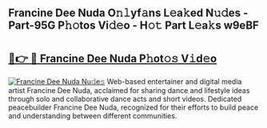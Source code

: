 ## Francine Dee Nuda O𝚗𝚕yf𝚊ns L𝚎a𝚔ed N𝚞𝚍es - Part-95G P𝚑𝚘tos Vi𝚍𝚎o - H𝚘𝚝 Part L𝚎a𝚔s w9eBF

# <h2><a href="http://kfefgh.oniu.top/?m=Francine+Dee+Nuda">🔗👉 🔴 Francine Dee Nuda P𝚑ot𝚘𝚜 V𝚒d𝚎o</a></h2>

[![Francine Dee Nuda Nu𝚍e𝚜](https://i.imgur.com/0qMVB7G.gif)](http://kfefgh.oniu.top/?m=Francine+Dee+Nuda)
Web-based entertainer and digital media artist Francine Dee Nuda, acclaimed for sharing dance and lifestyle ideas through solo and collaborative dance acts and short videos. Dedicated peacebuilder Francine Dee Nuda, recognized for their efforts to build peace and understanding between different communities.  
